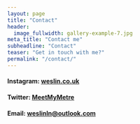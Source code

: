 ```yaml
---
layout: page
title: "Contact"
header:
  image_fullwidth: gallery-example-7.jpg
meta_title: "Contact me"
subheadline: "Contact"
teaser: "Get in touch with me?"
permalink: "/contact/"
---
```


#### Instagram: [weslin.co.uk](https://www.instagram.com/weslin.co.uk/)<dr/>
#### Twitter: [MeetMyMetre](https://twitter.com/MeetMyMetre)<dr/>
#### Email: weslinln@outlook.com<dr/>
